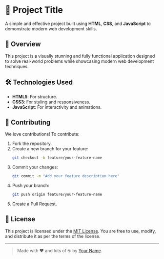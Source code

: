 # 🚀 **Project Title**

A simple and effective project built using **HTML**, **CSS**, and **JavaScript** to demonstrate modern web development skills.

## 🌟 **Overview**

This project is a visually stunning and fully functional application designed to solve real-world problems while showcasing modern web development techniques.

## 🛠️ Technologies Used

- **HTML5**: For structure.
- **CSS3**: For styling and responsiveness.
- **JavaScript**: For interactivity and animations.

## 🤝 **Contributing**

We love contributions! To contribute:

1. Fork the repository.
2. Create a new branch for your feature:
   ```bash
   git checkout -b feature/your-feature-name
   ```
3. Commit your changes:
   ```bash
   git commit -m "Add your feature description here"
   ```
4. Push your branch:
   ```bash
   git push origin feature/your-feature-name
   ```
5. Create a Pull Request.

## 📜 **License**

This project is licensed under the [MIT License](LICENSE). You are free to use, modify, and distribute it as per the terms of the license.

---

> Made with ❤️ and lots of ☕ by [Your Name](https://github.com/your-username).
